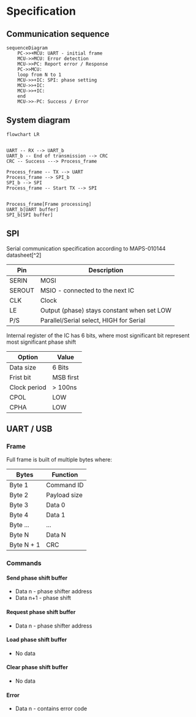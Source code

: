# Specification

## Communication sequence

```mermaid
sequenceDiagram
    PC->>+MCU: UART - initial frame
    MCU->>MCU: Error detection
    MCU->>PC: Report error / Response
    PC->>MCU: 
    loop from N to 1
    MCU->>+IC: SPI: phase setting
    MCU->>+IC: 
    MCU->>+IC: 
    end
    MCU->>-PC: Success / Error
```

## System diagram

```mermaid
flowchart LR


UART -- RX --> UART_b
UART_b -- End of transmission --> CRC
CRC -- Success ---> Process_frame

Process_frame -- TX --> UART
Process_frame --> SPI_b
SPI_b --> SPI
Process_frame -- Start TX --> SPI


Process_frame[Frame processing]
UART_b[UART buffer]
SPI_b[SPI buffer]

```

## SPI

Serial communication specification according to MAPS-010144 datasheet[^2]

|Pin|Description|
|---------|---------|
|SERIN|MOSI|
|SEROUT|MSIO - connected to the next IC|
|CLK|Clock|
|LE|Output (phase) stays constant when set LOW|
|P/S|Parallel/Serial select, HIGH for Serial|

Internal register of the IC has 6 bits, where most significant bit represent most significant phase shift

|Option|Value|
|---------|---------|
|Data size|6 Bits|
|Frist bit|MSB first|
|Clock period|> 100ns|
|CPOL|LOW|
|CPHA|LOW|

## UART / USB

### Frame

Full frame is built of multiple bytes where:

|Bytes |Function|
|---------|---------|
|Byte 1|Command ID|
|Byte 2|Payload size|
|Byte 3|Data 0|
|Byte 4|Data 1|
|Byte ...|...|
|Byte N|Data N|
|Byte N + 1|CRC|

### Commands

#### Send phase shift buffer

- Data n - phase shifter address
- Data n+1 - phase shift

#### Request phase shift buffer

- Data n - phase shifter address

#### Load phase shift buffer

- No data

#### Clear phase shift buffer

- No data

#### Error

- Data n - contains error code
